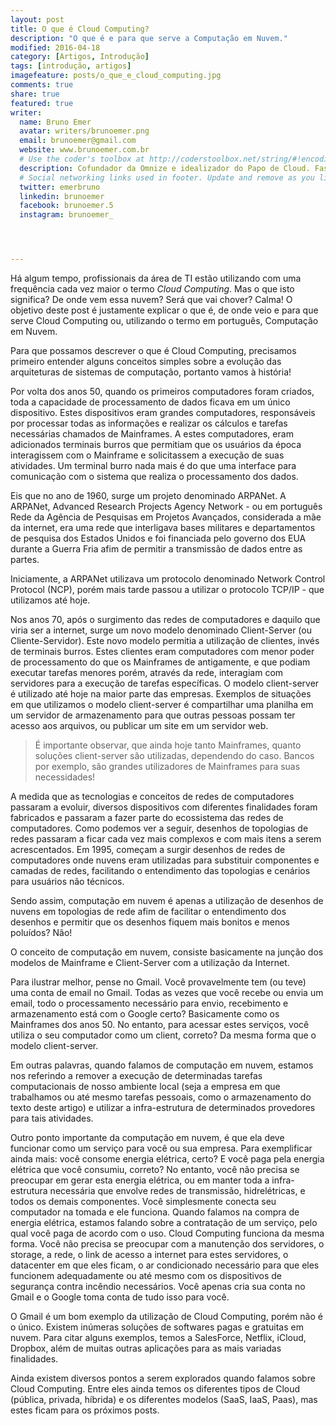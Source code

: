 ```yaml
---
layout: post
title: O que é Cloud Computing?
description: "O que é e para que serve a Computação em Nuvem."
modified: 2016-04-18
category: [Artigos, Introdução]
tags: [introdução, artigos]
imagefeature: posts/o_que_e_cloud_computing.jpg
comments: true
share: true
featured: true
writer:
  name: Bruno Emer
  avatar: writers/brunoemer.png
  email: brunoemer@gmail.com
  website: www.brunoemer.com.br
  # Use the coder's toolbox at http://coderstoolbox.net/string/#!encoding=xml&action=encode&charset=us_ascii to encode your description into XML string
  description: Cofundador da Omnize e idealizador do Papo de Cloud. Fascinado por tecnologia, música e fotografia. Adora viajar e conhecer novas culturas, culinárias e idiomas. Gosta de futebol americano e torce para os Denver Broncos.
  # Social networking links used in footer. Update and remove as you like.
  twitter: emerbruno
  linkedin: brunoemer
  facebook: brunoemer.5
  instagram: brunoemer_




---
```




Há algum tempo, profissionais da área de TI estão utilizando com uma frequência cada vez maior o termo *Cloud Computing*. Mas o que isto significa? De onde vem essa nuvem? Será que vai chover? Calma! O objetivo deste post é justamente explicar o que é, de onde veio e para que serve Cloud Computing ou, utilizando o termo em português, Computação em Nuvem.

Para que possamos descrever o que é Cloud Computing, precisamos primeiro entender alguns conceitos simples sobre a evolução das arquiteturas de sistemas de computação, portanto vamos à história!

Por volta dos anos 50, quando os primeiros computadores foram criados, toda a capacidade de processamento de dados ficava em um único dispositivo. Estes dispositivos eram grandes computadores, responsáveis por processar todas as informações e realizar os cálculos e tarefas necessárias chamados de Mainframes. A estes computadores, eram adicionados terminais burros que permitiam que os usuários da época interagissem com o Mainframe e solicitassem a execução de suas atividades. Um terminal burro nada mais é do que uma interface para comunicação com o sistema que realiza o processamento dos dados.

Eis que no ano de 1960, surge um projeto denominado ARPANet. A ARPANet, Advanced Research Projects Agency Network - ou em português Rede da Agência de Pesquisas em Projetos Avançados, considerada a mãe da internet, era uma rede que interligava bases militares e departamentos de pesquisa dos Estados Unidos e foi financiada pelo governo dos EUA durante a Guerra Fria afim de permitir a transmissão de dados entre as partes.

Iniciamente, a ARPANet utilizava um protocolo denominado Network Control Protocol (NCP), porém mais tarde passou a utilizar o protocolo TCP/IP - que utilizamos até hoje.

Nos anos 70, após o surgimento das redes de computadores e daquilo que viria ser a internet, surge um novo modelo denominado Client-Server (ou Cliente-Servidor). Este novo modelo permitia a utilização de clientes, invés de terminais burros. Estes clientes eram computadores com menor poder de processamento do que os Mainframes de antigamente, e que podiam executar tarefas menores porém, através da rede, interagiam com servidores para a execução de tarefas específicas. O modelo client-server é utilizado até hoje na maior parte das empresas. Exemplos de situações em que utilizamos o modelo client-server é compartilhar uma planilha em um servidor de armazenamento para que outras pessoas possam ter acesso aos arquivos, ou publicar um site em um servidor web.



> É importante observar, que ainda hoje tanto Mainframes, quanto soluções client-server são utilizadas, dependendo do caso. Bancos por exemplo, são grandes utilizadores de Mainframes para suas necessidades!

A medida que as tecnologias e conceitos de redes de computadores passaram a evoluir, diversos dispositivos com diferentes finalidades foram fabricados e passaram a fazer parte do ecossistema das redes de computadores. Como podemos ver a seguir, desenhos de topologias de redes passaram a ficar cada vez mais complexos e com mais itens a serem acrescentados. Em 1995, começam a surgir desenhos de redes de computadores onde nuvens eram utilizadas para substituir componentes e camadas de redes, facilitando o entendimento das topologias e cenários para usuários não técnicos.

Sendo assim, computação em nuvem é apenas a utilização de desenhos de nuvens em topologias de rede afim de facilitar o entendimento dos desenhos e permitir que os desenhos fiquem mais bonitos e menos poluídos?  Não!

O conceito de computação em nuvem, consiste basicamente na junção dos modelos de Mainframe e Client-Server com a utilização da Internet.

Para ilustrar melhor, pense no Gmail. Você provavelmente tem (ou teve) uma conta de email no Gmail. Todas as vezes que você recebe ou envia um email, todo o processamento necessário para envio, recebimento e armazenamento está com o Google certo? Basicamente como os Mainframes dos anos 50. No entanto, para acessar estes serviços, você utiliza o seu computador como um client, correto? Da mesma forma que o modelo client-server.

Em outras palavras, quando falamos de computação em nuvem, estamos nos referindo a remover a execução de determinadas tarefas computacionais de nosso ambiente local (seja a empresa em que trabalhamos ou até mesmo tarefas pessoais, como o armazenamento do texto deste artigo) e utilizar a infra-estrutura de determinados provedores para tais atividades.

Outro ponto importante da computação em nuvem, é que ela deve funcionar como um serviço para você ou sua empresa. Para exemplificar ainda mais: você consome energia elétrica, certo? E você paga pela energia elétrica que você consumiu, correto? No entanto, você não precisa se preocupar em gerar esta energia elétrica, ou em manter toda a infra-estrutura necessária que envolve redes de transmissão, hidrelétricas, e todos os demais componentes. Você simplesmente conecta seu computador na tomada e ele funciona. Quando falamos na compra de energia elétrica, estamos falando sobre a contratação de um serviço, pelo qual você paga de acordo com o uso. Cloud Computing funciona da mesma forma. Você não precisa se preocupar com a manutenção dos servidores, o storage, a rede, o link de acesso a internet para estes servidores, o datacenter em que eles ficam, o ar condicionado necessário para que eles funcionem adequadamente ou até mesmo com os dispositivos de segurança contra incêndio necessários. Você apenas cria sua conta no Gmail e o Google toma conta de tudo isso para você.

O Gmail é um bom exemplo da utilização de Cloud Computing, porém não é o único. Existem inúmeras soluções de softwares pagas e gratuitas em nuvem. Para citar alguns exemplos, temos a SalesForce, Netflix, iCloud, Dropbox, além de muitas outras aplicações para as mais variadas finalidades.

Ainda existem diversos pontos a serem explorados quando falamos sobre Cloud Computing. Entre eles ainda temos os diferentes tipos de Cloud (pública, privada, híbrida) e os diferentes modelos (SaaS, IaaS, Paas), mas estes ficam para os próximos posts.
